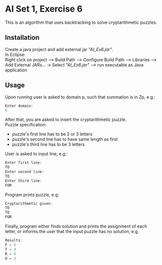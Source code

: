 # AI Set 1, Exercise 6

This is an algorithm that uses backtracking to solve cryptarithmetic puzzles.

## Installation 

Create a java project and add external jar _"AI_Ex6.jar"_. <br />
In Eclipse:<br />
Right click on project --> Build Path --> Configure Build Path --> Libraries --> Add External JARs... -> Select _"AI_Ex6.jar"_ --> run executable as Java application

## Usage

Upon running user is asked to domain p, such that summation is in Zp, e.g.: 
```java
Enter domain: 
6 
```

After that, you are asked to insert the cryptarithmetic puzzle. <br />
Puzzle specification:
- puzzle's first line has to be 2 or 3 letters
- puzzle's second line has to have same length as first
- puzzle's third line has to be 3 letters

User is asked to input line, e.g.:
```java
Enter first line: 
TO
Enter second line: 
TO
Enter third line: 
FOR
```
Program prints puzzle, e.g:
```java
Cryptarithmetic given: 
TO
TO
FOR
```
Finally, program either finds solution and prints the assignment of each letter, or informs the user that the input puzzle has no solution, e.g.
```java
Results:
F = 1
T = 4
R = 0
O = 3
```